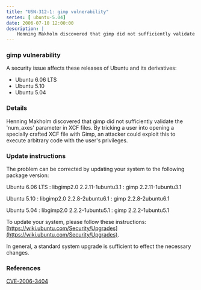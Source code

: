 ```yaml
---
title: "USN-312-1: gimp vulnerability"
series: [ ubuntu-5.04]
date: 2006-07-10 12:00:00
description: |
    Henning Makholm discovered that gimp did not sufficiently validate the &#39;num_axes&#39; parameter in XCF files. By tricking a user into opening a specially crafted XCF file with Gimp, an attacker could exploit this to execute arbitrary code with the user&#39;s privileges.
--- 
```

 
 


### gimp vulnerability

A security issue affects these releases of Ubuntu and its derivatives:

* Ubuntu 6.06 LTS
* Ubuntu 5.10
* Ubuntu 5.04

### Details

Henning Makholm discovered that gimp did not sufficiently validate the &#39;num_axes&#39; parameter in XCF files. By tricking a user into opening a specially crafted XCF file with Gimp, an attacker could exploit this to execute arbitrary code with the user&#39;s privileges.

### Update instructions

The problem can be corrected by updating your system to the following package version:

Ubuntu 6.06 LTS
 : libgimp2.0 <span>2.2.11-1ubuntu3.1</span>
 : gimp <span>2.2.11-1ubuntu3.1</span>

Ubuntu 5.10
 : libgimp2.0 <span>2.2.8-2ubuntu6.1</span>
 : gimp <span>2.2.8-2ubuntu6.1</span>

Ubuntu 5.04
 : libgimp2.0 <span>2.2.2-1ubuntu5.1</span>
 : gimp <span>2.2.2-1ubuntu5.1</span>

To update your system, please follow these instructions: [https://wiki.ubuntu.com/Security/Upgrades](https://wiki.ubuntu.com/Security/Upgrades).

In general, a standard system upgrade is sufficient to effect the necessary changes.

### References

 
 [CVE-2006-3404](http://people.ubuntu.com/~ubuntu-security/cve/CVE-2006-3404)
 

